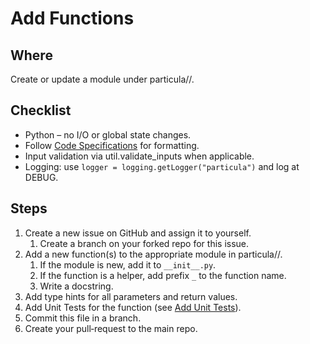 # Add Functions

## Where

Create or update a module under particula/<area>/.

## Checklist

* Python – no I/O or global state changes.
* Follow [Code Specifications](../../Code_Specifications/index.md) for formatting.
* Input validation via util.validate_inputs when applicable.
* Logging: use `logger = logging.getLogger("particula")` and log at DEBUG.

## Steps

1. Create a new issue on GitHub and assign it to yourself.
   1. Create a branch on your forked repo for this issue.
2. Add a new function(s) to the appropriate module in particula/<area>/.
   1. If the module is new, add it to `__init__.py`.
   2. If the function is a helper, add prefix `_` to the function name.
   3. Write a docstring.
4. Add type hints for all parameters and return values.
5. Add Unit Tests for the function (see [Add Unit Tests](Add_Unit_Test.md)).
6. Commit this file in a branch.
7. Create your pull‑request to the main repo.
